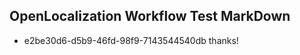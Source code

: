 ## OpenLocalization Workflow Test MarkDown
* e2be30d6-d5b9-46fd-98f9-7143544540db 
thanks!<!--HONumber=Mar16_HO2-->
